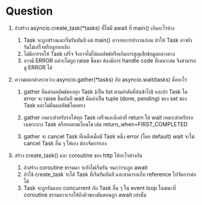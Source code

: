 # Question
1. ถ้าสร้าง asyncio.create_task(*tasks) ที่ไม่มี await ที่ main() เกิดอะไรบ้าง
   1. Task จะถูกสร้างและเริ่มรันทันที แต่ main() อาจจบการทำงานก่อน ทำให้ Task อาจยังรันไม่เสร็จหรือถูกยกเลิก
   2. ไม่มีการรอให้ Task เสร็จ จึงอาจไม่ได้ผลลัพธ์หรือเกิดการสูญเสียข้อมูลกลางทาง
   3. อาจมี ERROR แต่จะไม่ถูก raise ขึ้นมา ต้องมีการ handle code ที่เหมาะสม จึงสามารถดู ERROR ได้
2. ความแตกต่างระหว่าง asyncio.gather(*tasks) กับ asyncio.wait(tasks) คืออะไร
   1. gather คืนค่าผลลัพธ์ของทุก Task (เป็น list ตามลำดับที่ส่งเข้าไป) และถ้า Task ใด error จะ raise ขึ้นทันที
      wait คืนค่าเป็น tuple (done, pending) ของ set ของ Task และไม่คืนผลลัพธ์โดยตรง

   2. gather เหมาะสำหรับรอให้ทุก Task เสร็จและดึงค่าที่ return ได้
      wait เหมาะสำหรับรอเฉพาะบาง Task หรือรอตามเงื่อนไข เช่น return_when=FIRST_COMPLETED

   3. gather จะ cancel Task ที่เหลือเมื่อมี Task หนึ่ง error (โดย default)
      wait จะไม่ cancel Task อื่น ๆ ให้เอง ต้องจัดการเอง

3. สร้าง create_task() และ coroutine ของ http ให้อะไรต่างกัน
   1. ถ้าสร้าง coroutine ธรรมดา  จะยังไม่เริ่มรัน จนกว่าจะถูก await
   2. ถ้าใช้ create_task  จะได้ Task ที่เริ่มรันทันที และสามารถเก็บ reference ไปจัดการต่อได้
   3. Task จะถูกรันแบบ concurrent กับ Task อื่น ๆ ใน event loop ในขณะที่ coroutine ธรรมดาจะรอให้ถึงคิวของมันตอนถูก await เท่านั้น
